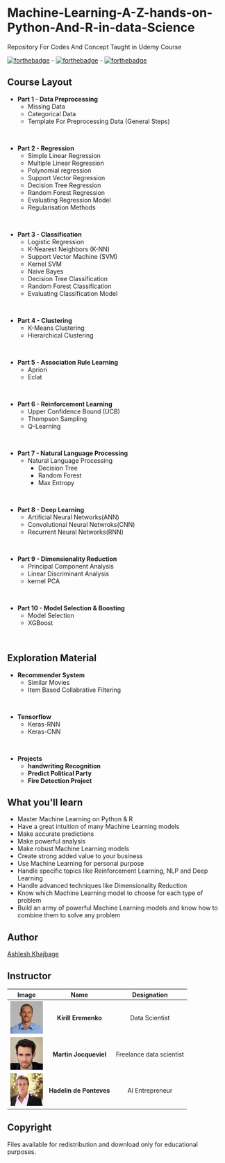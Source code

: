 # Machine-Learning-A-Z-hands-on-Python-And-R-in-data-Science
 Repository For Codes And  Concept Taught in Udemy Course

[![forthebadge](https://forthebadge.com/images/badges/made-with-python.svg)](https://forthebadge.com) - [![forthebadge](https://forthebadge.com/images/badges/built-with-love.svg)](https://forthebadge.com) - [![forthebadge](https://forthebadge.com/images/badges/built-by-developers.svg)](https://forthebadge.com)

 
 ## Course Layout
 * **Part 1 - Data Preprocessing**
    * Missing Data
    * Categorical Data
    * Template For Preprocessing Data (General Steps)
<br/>

 * **Part 2 - Regression**
    * Simple Linear Regression
    * Multiple Linear Regression
    * Polynomial regression
    * Support Vector Regression
    * Decision Tree Regression
    * Random Forest Regression
    * Evaluating Regression Model
    * Regularisation Methods

<br/>

 * **Part 3 - Classification**
    * Logistic Regression
    * K-Nearest Neighbors (K-NN)
    * Support Vector Machine (SVM)
    * Kernel SVM
    * Naive Bayes
    * Decision Tree Classification
    * Random Forest Classification
    * Evaluating Classification Model
<br/>

 * **Part 4 - Clustering**
    * K-Means Clustering
    * Hierarchical Clustering 
 <br/>

 * **Part 5 - Association Rule Learning**
    * Apriori
    * Eclat
<br/>

 * **Part 6 - Reinforcement Learning**
    * Upper Confidence Bound (UCB)
    * Thompson Sampling
    * Q-Learning
<br/>

 * **Part 7 - Natural Language Processing**
    * Natural Language Processing
        * Decision Tree
        * Random Forest
        * Max Entropy

<br/>

 * **Part 8 - Deep Learning**
    * Artificial Neural Networks(ANN)
    * Convolutional Neural Netwroks(CNN)
    * Recurrent Neural Networks(RNN)
<br/>

 * **Part 9 - Dimensionality Reduction**
    * Principal Component Analysis
    * Linear Discriminant Analysis
    * kernel PCA
<br/>

 * **Part 10 - Model Selection & Boosting**
    * Model Selection
    * XGBoost
<br/>

 ## Exploration Material
 * **Recommender System**
    * Similar Movies
    * Item Based Collabrative Filtering

<br/>

 * **Tensorflow**
    * Keras-RNN
    * Keras-CNN
<br/>

* **Projects**
    * **handwriting Recognition**
    * **Predict Political Party**
    * **Fire Detection Project**

## What you'll learn
* Master Machine Learning on Python & R
* Have a great intuition of many Machine Learning models
* Make accurate predictions
* Make powerful analysis
* Make robust Machine Learning models
* Create strong added value to your business
* Use Machine Learning for personal purpose
* Handle specific topics like Reinforcement Learning, NLP and Deep Learning
* Handle advanced techniques like Dimensionality Reduction
* Know which Machine Learning model to choose for each type of problem
* Build an army of powerful Machine Learning models and know how to combine them to solve any problem


## Author

[Ashlesh Khajbage](https://github.com/Ashleshk)

## Instructor

| **Image**        | **Name**           | **Designation**  |
| :-------------: |:-------------:|:-----:|
![Kirill Eremenko](https://github.com/Ashleshk/Machine-Learning-A-Z-hands-on-Python-And-R-in-data-Science/blob/master/resource/kiril.jpg)| **Kirill Eremenko** | Data Scientist |
|![Martin Jocqueviel](https://github.com/Ashleshk/Machine-Learning-A-Z-hands-on-Python-And-R-in-data-Science/blob/master/resource/martin.jpg)| **Martin Jocqueviel**|Freelance data scientist|
|![Hadelin de Ponteves](https://github.com/Ashleshk/Machine-Learning-A-Z-hands-on-Python-And-R-in-data-Science/blob/master/resource/ponteves.jpg)|**Hadelin de Ponteves**|AI Entrepreneur|

## Copyright
  
Files available for redistribution and download only for educational purposes.